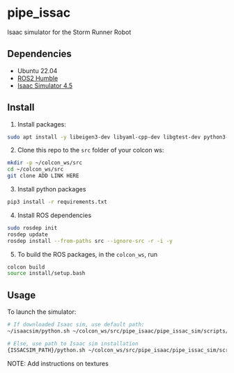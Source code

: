 # pipe_issac

Isaac simulator for the Storm Runner Robot

## Dependencies

- Ubuntu 22.04
- [ROS2 Humble](https://docs.ros.org/en/humble/Installation.html)
- [Isaac Simulator 4.5](https://docs.isaacsim.omniverse.nvidia.com/4.5.0/installation/download.html)

## Install

1. Install packages:

```sh
sudo apt install -y libeigen3-dev libyaml-cpp-dev libgtest-dev python3-osrf-pycommon python3-colcon-common-extensions ros-humble-joy
```

2. Clone this repo to the `src` folder of your colcon ws:
```sh
mkdir -p ~/colcon_ws/src
cd ~/colcon_ws/src
git clone ADD LINK HERE
```

3. Install python packages

```sh
pip3 install -r requirements.txt
```

4. Install ROS dependencies

```sh
sudo rosdep init
rosdep update
rosdep install --from-paths src --ignore-src -r -i -y
```

5. To build the ROS packages, in the `colcon_ws`, run

```sh
colcon build
source install/setup.bash
```


## Usage

To launch the simulator:

```sh
# If downloaded Isaac sim, use default path: 
~/isaacsim/python.sh ~/colcon_ws/src/pipe_isaac/pipe_issac_sim/scripts/launch_sim.py

# Else, use path to Isaac sim installation
{ISSACSIM_PATH}/python.sh ~/colcon_ws/src/pipe_isaac/pipe_issac_sim/scripts/launch_sim.py 
```

NOTE: Add instructions on textures
